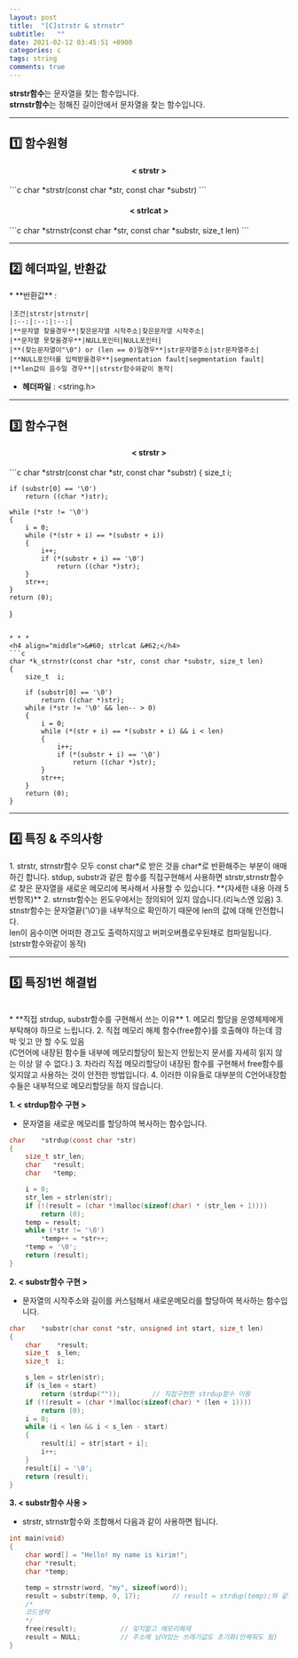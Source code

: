 ```yaml
---
layout: post
title:  "[C]strstr & strnstr"
subtitle:   ""
date: 2021-02-12 03:45:51 +0900
categories: c
tags: string
comments: true
---
```


**strstr함수**는 문자열을 찾는 함수입니다.<br />
**strnstr함수**는 정해진 길이안에서 문자열을 찾는 함수입니다.

* * *
<h2>1️⃣ 함수원형</h2>
<h4 align="middle">&#60; strstr &#62;</h4>
```c
char *strstr(const char *str, const char *substr)
```
<h4 align="middle">&#60; strlcat &#62;</h4>
```c
char *strnstr(const char *str, const char *substr, size_t len)
```

* * *
<h2>2️⃣ 헤더파일, 반환값</h2>
* **반환값** : 
    
    |조건|strstr|strnstr|
    |:--:|:--:|:--:|
    |**문자열 찾을경우**|찾은문자열 시작주소|찾은문자열 시작주소|
    |**문자열 못찾을경우**|NULL포인터|NULL포인터|
    |**(찾는문자열이"\0") or (len == 0)일경우**|str문자열주소|str문자열주소|
    |**NULL포인터를 입력받을경우**|segmentation fault|segmentation fault|
    |**len값이 음수일 경우**||strstr함수와같이 동작|

* **헤더파일** : &lt;string.h&gt;

* * *
<h2>3️⃣ 함수구현</h2>
<h4 align="middle">&#60; strstr &#62;</h4>
```c
char *strstr(const char *str, const char *substr)
{
    size_t	i;

	if (substr[0] == '\0')
		return ((char *)str);

	while (*str != '\0')
	{
		i = 0;
		while (*(str + i) == *(substr + i))
		{
			i++;
			if (*(substr + i) == '\0')
				return ((char *)str);
		}
		str++;
	}
	return (0);
}
```

* * *
<h4 align="middle">&#60; strlcat &#62;</h4>
```c
char *k_strnstr(const char *str, const char *substr, size_t len)
{
	size_t	i;

	if (substr[0] == '\0')
		return ((char *)str);
	while (*str != '\0' && len-- > 0)
	{
		i = 0;
		while (*(str + i) == *(substr + i) && i < len)
		{
			i++;
			if (*(substr + i) == '\0')
				return ((char *)str);
		}
		str++;
	}
	return (0);
}
```

* * *
<h2>4️⃣ 특징 &amp; 주의사항</h2>
1. strstr, strnstr함수 모두 const char*로 받은 것을 char*로 반환해주는 부분이 애매하긴 합니다. stdup, substr과 같은 함수를 직접구현해서 사용하면 strstr,strnstr함수로 찾은 문자열을 새로운 메모리에 복사해서 사용할 수 있습니다. **(자세한 내용 아래 5번항목)**
2. strnstr함수는 윈도우에서는 정의되어 있지 않습니다.(리눅스엔 있음)
3. stnstr함수는 문자열끝('\0')을 내부적으로 확인하기 때문에 len의 값에 대해 안전합니다.<br />len이 음수이면 어떠한 경고도 출력하지않고 버퍼오버플로우된채로 컴파일됩니다.(strstr함수와같이 동작)

* * *
<h2>5️⃣ 특징1번 해결법</h2>
<br />
* **직접 strdup, substr함수를 구현해서 쓰는 이유**
    1. 메모리 할당을 운영체제에게 부탁해야 하므로 느립니다.
    2. 직접 메모리 해제 함수(free함수)를 호출해야 하는데 깜박 잊고 안 할 수도 있음<br />(C언어에 내장된 함수들 내부에 메모리할당이 됬는지 안됬는지 문서를 자세히 읽지 않는 이상 알 수 없다.)
    3. 차라리 직접 메모리할당이 내장된 함수를 구현해서 free함수를 잊지않고 사용하는 것이 안전한 방법입니다.
    4. 이러한 이유들로 대부분의 C언어내장함수들은 내부적으로 메모리할당을 하지 않습니다.

**1. &#60; strdup함수 구현 &#62;**
* 문자열을 새로운 메모리를 할당하여 복사하는 함수입니다.
```c
char	*strdup(const char *str)
{
	size_t str_len;
	char   *result;
    char   *temp;

	i = 0;
	str_len = strlen(str);
	if (!(result = (char *)malloc(sizeof(char) * (str_len + 1))))
		return (0);
    temp = result;
	while (*str != '\0')
		*temp++ = *str++;
	*temp = '\0';
	return (result);
}
```

**2. &#60; substr함수 구현 &#62;**
* 문자열의 시작주소와 길이를 커스텀해서 새로운메모리를 할당하여 복사하는 함수입니다.
```c
char	*substr(char const *str, unsigned int start, size_t len)
{
	char	*result;
	size_t	s_len;
	size_t	i;

	s_len = strlen(str);
	if (s_len < start)
		return (strdup(""));        // 직접구현한 strdup함수 이용
	if (!(result = (char *)malloc(sizeof(char) * (len + 1))))
		return (0);
	i = 0;
	while (i < len && i < s_len - start)
	{
		result[i] = str[start + i];
		i++;
	}
	result[i] = '\0';
	return (result);
}
```

**3. &#60; substr함수 사용 &#62;**
* strstr, strnstr함수와 조합해서 다음과 같이 사용하면 됩니다.
```c
int main(void)
{
    char word[] = "Hello! my name is kirim!";
    char *result;
    char *temp;

    temp = strnstr(word, "my", sizeof(word));
    result = substr(temp, 0, 17);        // result = strdup(temp);와 같음
    /*
    코드생략
    */
    free(result);           // 잊지말고 메모리해제
    result = NULL;          // 주소에 남아있는 쓰래기값도 초기화(안해줘도 됨)
}
```